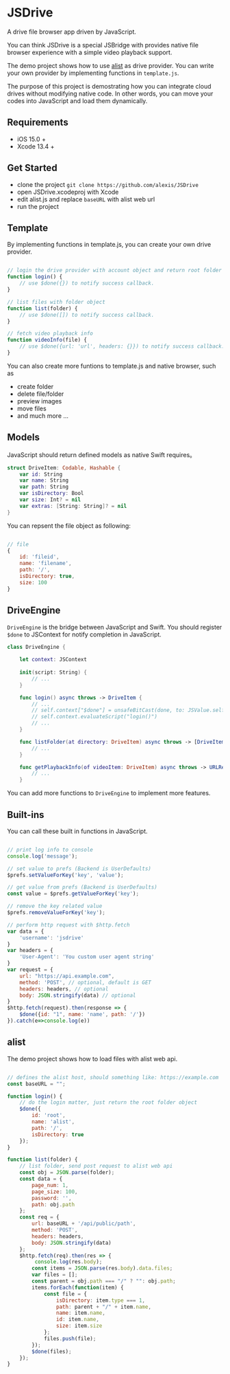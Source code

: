 # JSDrive

A drive file browser app driven by JavaScript.

You can think JSDrive is a special JSBridge with provides native file browser experience with a simple video playback support.

The demo project shows how to use [alist](https://github.com/alist-org/alist) as drive provider. You can write your own provider by implementing functions in `template.js`.

The purpose of this project is demostrating how you can integrate cloud drives without modifying native code. In other words, you can move your codes into JavaScript and load them dynamically. 

## Requirements

- iOS 15.0 +
- Xcode 13.4 +


## Get Started

- clone the project `git clone https://github.com/alexis/JSDrive`
- open JSDrive.xcodeproj with Xcode
- edit alist.js and replace `baseURL` with alist web url
- run the project


## Template

By implementing functions in template.js, you can create your own drive provider.

```javascript

// login the drive provider with account object and return root folder
function login() {
    // use $done({}) to notify success callback.
}

// list files with folder object
function list(folder) {
    // use $done([]) to notify success callback.
}

// fetch video playback info
function videoInfo(file) {
    // use $done({url: 'url', headers: {}}) to notify success callback.
}

```

You can also create more funtions to template.js and native browser, such as

- create folder
- delete file/folder
- preview images
- move files
- and much more ...

## Models

JavaScript should return defined models as native Swift requires。

```swift
struct DriveItem: Codable, Hashable {
    var id: String
    var name: String
    var path: String
    var isDirectory: Bool
    var size: Int? = nil
    var extras: [String: String]? = nil
}
```

You can repsent the file object as following:

```javascript

// file
{
    id: 'fileid',
    name: 'filename',
    path: '/',
    isDirectory: true,
    size: 100
}

```

## DriveEngine

`DriveEngine` is the bridge between JavaScript and Swift. You should register `$done` to JSContext for notify completion in JavaScript. 

```swift
class DriveEngine {
    
    let context: JSContext
    
    init(script: String) {
        // ...
    }

    func login() async throws -> DriveItem {
        // ...
        // self.context["$done"] = unsafeBitCast(done, to: JSValue.self)
        // self.context.evaluateScript("login()")
        // ...
    }

    func listFolder(at directory: DriveItem) async throws -> [DriveItem] {
        // ...
    }

    func getPlaybackInfo(of videoItem: DriveItem) async throws -> URLRequest {
        // ...
    }
```

You can add more functions to `DriveEngine` to implement more features.

## Built-ins

You can call these built in functions in JavaScript.

```javascript

// print log info to console
console.log('message');

// set value to prefs (Backend is UserDefaults)
$prefs.setValueForKey('key', 'value');

// get value from prefs (Backend is UserDefaults)
const value = $prefs.getValueForKey('key');

// remove the key related value
$prefs.removeValueForKey('key');

// perform http request with $http.fetch
var data = {
    'username': 'jsdrive'
}
var headers = {
    'User-Agent': 'You custom user agent string'
}
var request = {
    url: "https://api.example.com",
    method: 'POST', // optional, default is GET
    headers: headers, // optional
    body: JSON.stringify(data) // optional
}
$http.fetch(request).then(response => {
    $done({id: "1", name: 'name', path: '/'})
}).catch(e=>console.log(e))

```

## alist

The demo project shows how to load files with alist web api.

```javascript

// defines the alist host, should something like: https://example.com
const baseURL = "";

function login() {
    // do the login matter, just return the root folder object
    $done({
        id: 'root',
        name: 'alist',
        path: '/',
        isDirectory: true
    });
}

function list(folder) {
    // list folder, send post request to alist web api
    const obj = JSON.parse(folder);
    const data = {
        page_num: 1,
        page_size: 100,
        password: '',
        path: obj.path
    };
    const req = {
        url: baseURL + '/api/public/path',
        method: 'POST',
        headers: headers,
        body: JSON.stringify(data)
    };
    $http.fetch(req).then(res => {
         console.log(res.body);
        const items = JSON.parse(res.body).data.files;
        var files = [];
        const parent = obj.path === "/" ? "": obj.path;
        items.forEach(function(item) {
            const file = {
                isDirectory: item.type === 1,
                path: parent + "/" + item.name,
                name: item.name,
                id: item.name,
                size: item.size
            };
            files.push(file);
        });
        $done(files);
    });
}

```
